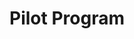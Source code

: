 ---
title: Pilot Program

components:
- component_name: hero
  supertitle: Pilot Program
  title: Try a school-wide Albert pilot.
  description: The Albert Pilot Program (APP) is the only way for high-potential schools to try Albert at no-cost for 60-days.
  cta_label: Submit application
  cta_url: submit-application
  hero_img: "hero/pilot-program-hero.svg"

# Feature Grid
- component_name: featureGrid
  featureGridItems:
  - img_src: "random-img3.svg"
    title: Who
    description: Administrators and curriculum directors involved in the decision making process of ed-tech solutions with at least 75 students.
  - img_src: "random-img3.svg"
    title: What
    description: A 4-5 week no-risk pilot of Albert with all of your students and teachers.
  - img_src: "random-img3.svg"
    title: Where
    description: We would implement at your school with a dedicated Albert point person to help with every step of the pilot process.
  - img_src: "random-img3.svg"
    title: When
    description: Pilots start on a rolling basis during the school year. Apply now and secure a start date. Spots are limited!
  - img_src: "random-img3.svg"
    title: Why
    description: You're looking to improve learning outcomes in AP, SAT, ACT, Common Core, and NGSS and want a risk-free Albert trial.

- component_name: interstitial
  component_large: true
  title: Begin your Albert experience today!
  cta_label: Submit Application
  cta_link: ""
---